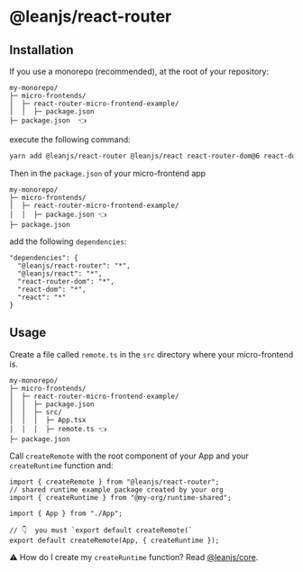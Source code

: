 # @leanjs/react-router

## Installation

If you use a monorepo (recommended), at the root of your repository:

```
my-monorepo/
├─ micro-frontends/
│  ├─ react-router-micro-frontend-example/
│  │  ├─ package.json
├─ package.json  👈
```

execute the following command:

```sh
yarn add @leanjs/react-router @leanjs/react react-router-dom@6 react-dom@17 react@17
```

Then in the `package.json` of your micro-frontend app

```
my-monorepo/
├─ micro-frontends/
│  ├─ react-router-micro-frontend-example/
│  │  ├─ package.json 👈
├─ package.json
```

add the following `dependencies`:

```
"dependencies": {
  "@leanjs/react-router": "*",
  "@leanjs/react": "*",
  "react-router-dom": "*",
  "react-dom": "*",
  "react": "*"
}
```

## Usage

Create a file called `remote.ts` in the `src` directory where your micro-frontend is.

```
my-monorepo/
├─ micro-frontends/
│  ├─ react-router-micro-frontend-example/
│  │  ├─ package.json
│  │  ├─ src/
│  │  │  ├─ App.tsx
│  │  │  ├─ remote.ts 👈
├─ package.json
```

Call `createRemote` with the root component of your App and your `createRuntime` function and:

```tsx
import { createRemote } from "@leanjs/react-router";
// shared runtime example package created by your org
import { createRuntime } from "@my-org/runtime-shared";

import { App } from "./App";

// 👇  you must `export default createRemote(`
export default createRemote(App, { createRuntime });
```

⚠️ How do I create my `createRuntime` function? Read [@leanjs/core](/packages/core#runtime).

